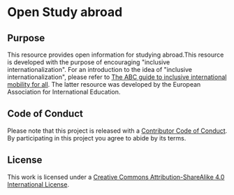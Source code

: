 # Open Study abroad

## Purpose
This resource provides open information for studying abroad.This resource is developed with the purpose of encouraging "inclusive internationalization". For an introduction to the idea of "inclusive internationalization", please refer to [The ABC guide to inclusive international mobility for all](https://www.eaie.org/our-resources/library/publication/Tools-Templates/abc-guide-inclusive-international-mobility.html). The latter resource was developed by the European Association for International Education.


## Code of Conduct
Please note that this project is released with a [Contributor Code of Conduct](https://www.contributor-covenant.org/version/1/0/0/code-of-conduct.html). By participating in this project you agree to abide by its terms.
## License
This work is licensed under a [Creative Commons Attribution-ShareAlike 4.0 International License](https://creativecommons.org/licenses/by-sa/4.0/).

